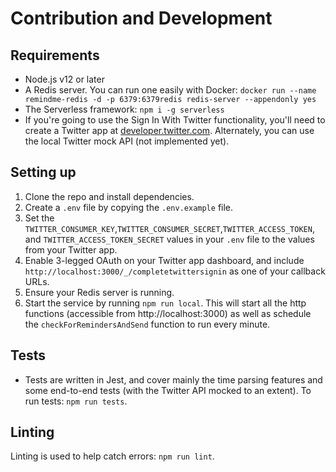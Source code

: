 # Contribution and Development

## Requirements
- Node.js v12 or later
- A Redis server. You can run one easily with Docker: `docker run --name remindme-redis -d -p 6379:6379redis redis-server --appendonly yes`
- The Serverless framework: `npm i -g serverless`
- If you're going to use the Sign In With Twitter functionality, you'll need to create a Twitter app at [developer.twitter.com](http://developer.twitter.com). Alternately, you can use the local Twitter mock API (not implemented yet).

## Setting up
1. Clone the repo and install dependencies.
2. Create a `.env` file by copying the `.env.example` file.
3. Set the `TWITTER_CONSUMER_KEY`,`TWITTER_CONSUMER_SECRET`,`TWITTER_ACCESS_TOKEN`, and `TWITTER_ACCESS_TOKEN_SECRET` values in your `.env` file to the values from your Twitter app.
4. Enable 3-legged OAuth on your Twitter app dashboard, and include `http://localhost:3000/_/completetwittersignin` as one of your callback URLs.
5. Ensure your Redis server is running.
6. Start the service by running `npm run local`. This will start all the http functions (accessible from http://localhost:3000) as well as schedule the `checkForRemindersAndSend` function to run every minute.


## Tests
- Tests are written in Jest, and cover mainly the time parsing features and some end-to-end tests (with the Twitter API mocked to an extent). To run tests: `npm run tests`.


## Linting
Linting is used to help catch errors: `npm run lint`.